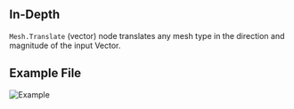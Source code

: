## In-Depth
`Mesh.Translate` (vector) node translates any mesh type in the direction and magnitude of the input Vector.

## Example File

![Example](./Autodesk.DesignScript.Geometry.Mesh.Translate(mesh,%20vector)_img.jpg)
